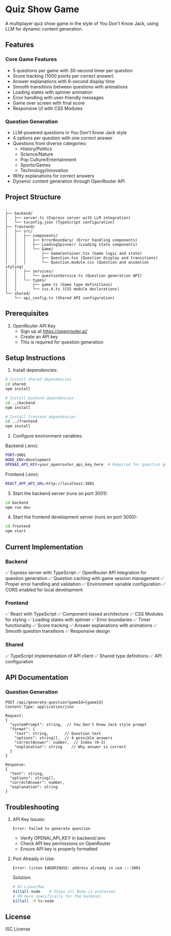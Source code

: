 # Quiz Show Game

A multiplayer quiz show game in the style of You Don't Know Jack, using LLM for dynamic content generation.

## Features

### Core Game Features
- 5 questions per game with 30-second timer per question
- Score tracking (1000 points per correct answer)
- Answer explanations with 6-second display time
- Smooth transitions between questions with animations
- Loading states with spinner animation
- Error handling with user-friendly messages
- Game over screen with final score
- Responsive UI with CSS Modules

### Question Generation
- LLM-powered questions in You Don't Know Jack style
- 4 options per question with one correct answer
- Questions from diverse categories:
  - History/Politics
  - Science/Nature
  - Pop Culture/Entertainment
  - Sports/Games
  - Technology/Innovation
- Witty explanations for correct answers
- Dynamic content generation through OpenRouter API

## Project Structure

```
.
├── backend/
│   ├── server.ts (Express server with LLM integration)
│   └── tsconfig.json (TypeScript configuration)
├── frontend/
│   ├── src/
│   │   ├── components/
│   │   │   ├── ErrorBoundary/ (Error handling components)
│   │   │   ├── LoadingSpinner/ (Loading state components)
│   │   │   └── Game/
│   │   │       ├── GameContainer.tsx (Game logic and state)
│   │   │       ├── Question.tsx (Question display and transitions)
│   │   │       └── Question.module.css (Question and animation styling)
│   │   ├── services/
│   │   │   └── questionService.ts (Question generation API)
│   │   └── types/
│   │       ├── game.ts (Game type definitions)
│   │       └── css.d.ts (CSS module declarations)
└── shared/
    └── api_config.ts (Shared API configuration)
```

## Prerequisites

1. OpenRouter API Key
   - Sign up at https://openrouter.ai/
   - Create an API key
   - This is required for question generation

## Setup Instructions

1. Install dependencies:
```bash
# Install shared dependencies
cd shared
npm install

# Install backend dependencies
cd ../backend
npm install

# Install frontend dependencies
cd ../frontend
npm install
```

2. Configure environment variables:

Backend (.env):
```bash
PORT=3001
NODE_ENV=development
OPENAI_API_KEY=your_openrouter_api_key_here  # Required for question generation
```

Frontend (.env):
```bash
REACT_APP_API_URL=http://localhost:3001
```

3. Start the backend server (runs on port 3001):
```bash
cd backend
npm run dev
```

4. Start the frontend development server (runs on port 3000):
```bash
cd frontend
npm start
```

## Current Implementation

### Backend
✅ Express server with TypeScript
✅ OpenRouter API integration for question generation
✅ Question caching with game session management
✅ Proper error handling and validation
✅ Environment variable configuration
✅ CORS enabled for local development

### Frontend
✅ React with TypeScript
✅ Component-based architecture
✅ CSS Modules for styling
✅ Loading states with spinner
✅ Error boundaries
✅ Timer functionality
✅ Score tracking
✅ Answer explanations with animations
✅ Smooth question transitions
✅ Responsive design

### Shared
✅ TypeScript implementation of API client
✅ Shared type definitions
✅ API configuration

## API Documentation

### Question Generation
```
POST /api/generate-question?gameId={gameId}
Content-Type: application/json

Request:
{
  "systemPrompt": string,  // You Don't Know Jack style prompt
  "format": {
    "text": string,       // Question text
    "options": string[],  // 4 possible answers
    "correctAnswer": number,  // Index (0-3)
    "explanation": string    // Why answer is correct
  }
}

Response:
{
  "text": string,
  "options": string[],
  "correctAnswer": number,
  "explanation": string
}
```

## Troubleshooting

1. API Key Issues:
   ```
   Error: Failed to generate question
   ```
   - Verify OPENAI_API_KEY in backend/.env
   - Check API key permissions on OpenRouter
   - Ensure API key is properly formatted

2. Port Already in Use:
   ```
   Error: listen EADDRINUSE: address already in use :::3001
   ```
   Solution:
   ```bash
   # On Linux/Mac
   killall node    # Stops all Node.js processes
   # OR more specifically for the backend:
   killall -9 ts-node
   ```

## License

ISC License
